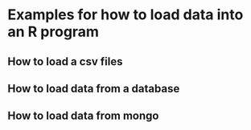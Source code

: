 # Examples for how to load data into an R program

## How to load a csv files

## How to load data from a database

## How to load data from mongo